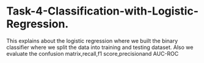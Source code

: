 # Task-4-Classification-with-Logistic-Regression.
This explains about the logistic regression where we built the binary classifier where we split the data into training and testing dataset. Also we evaluate the confusion matrix,recall,f1 score,precisionand AUC-ROC 
